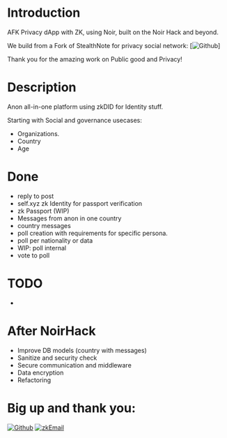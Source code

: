 # Introduction

AFK Privacy dApp with ZK, using Noir, built on the Noir Hack and beyond.


We build from a Fork of StealthNote for privacy social network:
[![Github](https://github.com/saleel/stealthnote)]

Thank you for the amazing work on Public good and Privacy!

# Description
Anon all-in-one platform using zkDID for Identity stuff.

Starting with Social and governance usecases:
- Organizations.
- Country
- Age 

# Done

- reply to post
- self.xyz zk Identity for passport verification
- zk Passport (WIP)
- Messages from anon in one country
- country messages
- poll creation with requirements for specific persona.
- poll per nationality or data
- WIP: poll internal
- vote to poll

# TODO
-


# After NoirHack

- Improve DB models (country with messages)
- Sanitize and security check
- Secure communication and middleware
- Data encryption
- Refactoring

# Big up and thank you: 
[![Github](https://github.com/saleel/stealthnote)](https://github.com/saleel/stealthnote)
[![zkEmail](https://x.com/zkemail)](https://x.com/zkemail)
